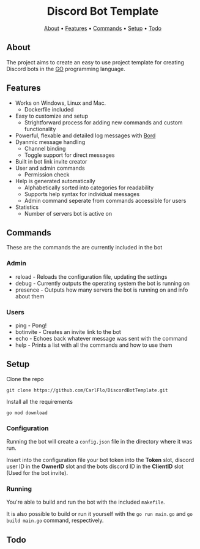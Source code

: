 <h1 align="center">
  Discord Bot Template
</h1>

<p align="center">
  <a href="#about">About</a>
  •
  <a href="#features">Features</a>
  •
  <a href="#commands">Commands</a>
  •
  <a href="#setup">Setup</a>
  •
  <a href="#todo">Todo</a>
</p>

## About
The project aims to create an easy to use project template for creating Discord bots in the [GO](https://golang.org/) programming language.

## Features

- Works on Windows, Linux and Mac.
    - Dockerfile included
- Easy to customize and setup
    - Strightforward process for adding new commands and custom functionality
- Powerful, flexable and detailed log messages with [Bord](https://github.com/CarlFlo/bord)
- Dyanmic message handling
    - Channel binding
    - Toggle support for direct messages 
- Built in bot link invite creator
- User and admin commands
    - Permission check
- Help is generated automatically
    - Alphabetically sorted into categories for readability
    - Supports help syntax for individual messages
    - Admin command seperate from commands accessible for users
- Statistics
    - Number of servers bot is active on

## Commands

These are the commands the are currently included in the bot

### Admin
* reload - Reloads the configuration file, updating the settings
* debug - Currently outputs the operating system the bot is running on
* presence - Outputs how many servers the bot is running on and info about them

### Users
* ping - Pong!
* botinvite - Creates an invite link to the bot
* echo - Echoes back whatever message was sent with the command
* help - Prints a list with all the commands and how to use them


## Setup

Clone the repo

```
git clone https://github.com/CarlFlo/DiscordBotTemplate.git
```

Install all the requirements

```
go mod download
```


### Configuration

Running the bot will create a `config.json` file in the directory where it was run.

Insert into the configuration file your bot token into the **Token** slot, discord user ID in the **OwnerID** slot and the bots discord ID in the **ClientID** slot (Used for the bot invite).

### Running

You're able to build and run the bot with the included `makefile`.

It is also possible to build or run it yourself with the `go run main.go` and `go build main.go` command, respectively.

## Todo

